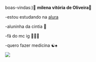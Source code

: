 boas-vindas:)💜
**milena vitória de Oliveira**💭

-estou estudando na [alura](https://www.alura.com.br/) 

-aluninha da cintia 🌈

-fã do mc ig 🙅🏼‍♀️

-quero fazer medicina ☯︎♠︎

![](https://media1.tenor.com/m/WtwSCtQFfRkAAAAC/mc-hariel-hariel.gif)
